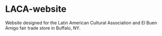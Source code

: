 # LACA-website
Website designed for the Latin American Cultural Association and El Buen Amigo fair trade store in Buffalo, NY.
